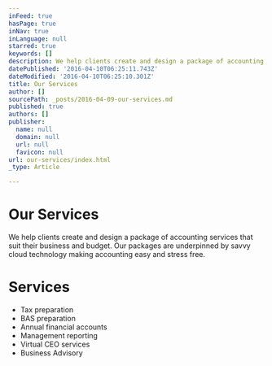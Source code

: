 ```yaml
---
inFeed: true
hasPage: true
inNav: true
inLanguage: null
starred: true
keywords: []
description: We help clients create and design a package of accounting services that suit their business and budget. The packages are underpinned by recommended cloud technology that makes accounting easy and stress free.
datePublished: '2016-04-10T06:25:11.743Z'
dateModified: '2016-04-10T06:25:10.301Z'
title: Our Services
author: []
sourcePath: _posts/2016-04-09-our-services.md
published: true
authors: []
publisher:
  name: null
  domain: null
  url: null
  favicon: null
url: our-services/index.html
_type: Article

---
```

# Our Services

We help clients create and design a package of accounting services that suit their business and budget. Our packages are underpinned by savvy cloud technology making accounting easy and stress free.

# Services

* Tax preparation
* BAS preparation
* Annual financial accounts
* Management reporting
* Virtual CEO services
* Business Advisory